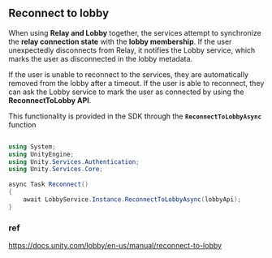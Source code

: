 ## Reconnect to lobby

When using **Relay and Lobby** together, the services attempt to synchronize the **relay connection state** with the **lobby membership**. If the user unexpectedly disconnects from Relay, it notifies the Lobby service, which marks the user as disconnected in the lobby metadata.


If the user is unable to reconnect to the services, they are automatically removed from the lobby after a timeout. If the user is able to reconnect, they can ask the Lobby service to mark the user as connected by using the **ReconnectToLobby API**.

This functionality is provided in the SDK through the **`ReconnectToLobbyAsync`** function


```cs

using System;
using UnityEngine;
using Unity.Services.Authentication;
using Unity.Services.Core;
​
async Task Reconnect()
{
    await LobbyService.Instance.ReconnectToLobbyAsync(lobbyApi);
}


```




### ref 
https://docs.unity.com/lobby/en-us/manual/reconnect-to-lobby



